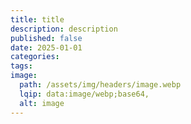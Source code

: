 ```yaml
---
title: title
description: description
published: false
date: 2025-01-01
categories: 
tags: 
image:
  path: /assets/img/headers/image.webp
  lqip: data:image/webp;base64,
  alt: image
---
```

